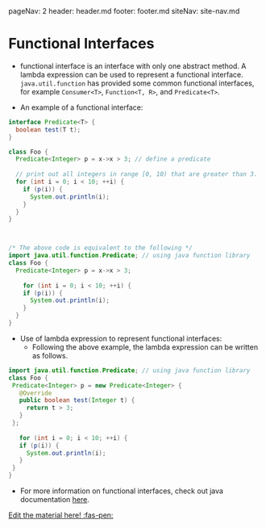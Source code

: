 <frontmatter>
  pageNav: 2
  header: header.md
  footer: footer.md
  siteNav: site-nav.md
</frontmatter>



 

# Functional Interfaces
- functional interface is an interface with only one abstract method. A lambda expression can be used to represent a functional interface. `java.util.function` has provided some common functional interfaces, for example `Consumer<T>`, `Function<T, R>`, and `Predicate<T>`.



- An example of a functional interface:

```java
interface Predicate<T> {
  boolean test(T t);
}

class Foo {
  Predicate<Integer> p = x->x > 3; // define a predicate
  
  // print out all integers in range [0, 10) that are greater than 3.
  for (int i = 0; i < 10; ++i) {
    if (p(i)) {
      System.out.println(i);
    }
  }
}



/* The above code is equivalent to the following */
import java.util.function.Predicate; // using java function library
class Foo {
  Predicate<Integer> p = x->x > 3;
  
    for (int i = 0; i < 10; ++i) {
    if (p(i)) {
      System.out.println(i);
    }
  }
}
```



- Use of lambda expression to represent functional interfaces:
  - Following the above example, the lambda expression can be written as follows.

 ```java
import java.util.function.Predicate; // using java function library
class Foo {
  Predicate<Integer> p = new Predicate<Integer> {
    @Override
    public boolean test(Integer t) {
      return t > 3;
    }
  };
  
    for (int i = 0; i < 10; ++i) {
    if (p(i)) {
      System.out.println(i);
    }
  }
}
 ```



- For more information on functional interfaces, check out java documentation [here](https://docs.oracle.com/en/java/javase/11/docs/api/java.base/java/util/function/package-summary.html).

<!-- DO NOT DELETE THIS LINK AND PLEASE WRITE BELOW THIS LINK-->
[Edit the material here! :fas-pen:](https://github.com/nus-cs2030/1920-s2/edit/master/contents/textbook/lecture06/functionalInterfaces/functionalInterfaces.md)
<!-- DO NOT DELETE THIS LINK AND PLEASE WRITE BELOW THIS LINK-->
